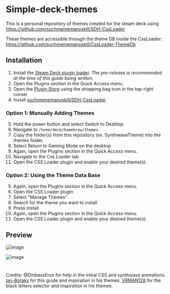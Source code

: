 

# Simple-deck-themes

This is a personal repository of themes created for the steam deck using https://github.com/suchmememanyskill/SDH-CssLoader

These themes are accessible through the theme DB inside the CssLoader: https://github.com/suchmememanyskill/CssLoader-ThemeDb

## Installation

1. Install the [Steam Deck plugin loader](https://github.com/SteamDeckHomebrew/decky-loader). _The pre-release is recommended at the time of this guide being written._
2. Open the Plugins section in the Quick Access menu.
3. Open the [Plugin Store](https://beta.deckbrew.xyz/) using the shopping bag icon in the top-right corner.
4. Install [suchmememanyskill/SDH-CssLoader](https://github.com/suchmememanyskill/SDH-CssLoader).

### Option 1: Manually Adding Themes
5. Hold the power button and select Switch to Desktop.
6. Navigate to `/home/deck/homebrew/themes`.
7. Copy the folder(s) from this repository (ex. SynthwaveTheme) into the themes folder.
8. Select Return to Gaming Mode on the desktop.
9. Again, open the Plugins section in the Quick Access menu.
10. Navigate to the Css Loader tab
11. Open the CSS Loader plugin and enable your desired theme(s).

### Option 2: Using the Theme Data Base
5. Again, open the Plugins section in the Quick Access menu.
10. Open the CSS Loader plugin
7. Select "Manage Themes"
8. Search for the theme you want to install
9.  Press install
5. Again, open the Plugins section in the Quick Access menu.
10. Open the CSS Loader plugin and enable your desired theme(s).

## Preview 
![image](https://user-images.githubusercontent.com/44301655/185991446-00c48760-830d-45af-9a5c-ba803d109aa1.png)

![image](https://user-images.githubusercontent.com/44301655/185991513-66de0b16-2319-4a11-9f8c-0db92d7c3e31.png)

# 
Credits: @DmbassEros for help in the initial CSS and synthwave animations. [Ian-Boraks](https://github.com/Ian-Boraks) for this guide and inspiration in his themes. [VRMAN128](https://github.com/vrman123) for the black letters selector and inspiration in his themes.

